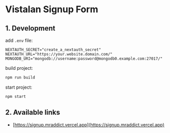 # Vistalan Signup Form

## 1. Development

add `.env` file:

```env
NEXTAUTH_SECRET="create_a_nextauth_secret"
NEXTAUTH_URL="https://your.website.domain.com/"
MONGODB_URI="mongodb://username:password@mongodb0.example.com:27017/"
```

build project:

```bash
npm run build
```

start project:

```bash
npm start
```

## 2. Available links

- [https://signup.mraddict.vercel.app](https://signup.mraddict.vercel.app)
